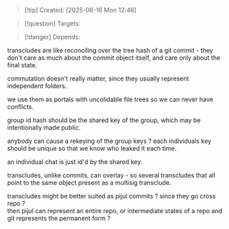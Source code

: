 
>[!tip] Created: [2025-06-16 Mon 12:46]

>[!question] Targets: 

>[!danger] Depends: 

transcludes are like reconciling over the tree hash of a git commit - they don't care as much about the commit object itself, and care only about the final state.

commutation doesn't really matter, since they usually represent independent folders.

we use them as portals with uncolidable file trees so we can never have conflicts.

group id hash should be the shared key of the group, which may be intentionally made public.

anybody can cause a rekeying of the group keys ?
each individuals key should be unique so that we know who leaked it each time.

an individual chat is just id'd by the shared key.

transcludes, unlike commits, can overlay - so several transcludes that all point to the same object present as a multisig transclude.

transcludes might be better suited as pijul commits ? since they go cross repo ?  
then pijul can represent an entire repo, or intermediate states of a repo and git represents the permanent form ?